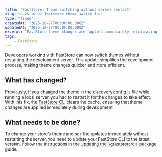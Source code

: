 ```yaml
---
title: "FastStore: Theme switching without server restart" 
slug: "2025-10-27-faststore-theme-switch-fix" 
type: "fixed"
createdAt: "2025-10-27T00:00:00.000Z"
updatedAt: "2025-10-27T00:00:00.000Z"
excerpt: "FastStore theme changes are applied immediately, eliminating the need to restart the development server after modifying the theme configuration."
tags:
    - FastStore
---
```


Developers working with FastStore can now switch [themes](https://developers.vtex.com/docs/guides/faststore/themes-overview) without restarting the development server. This update simplifies the development process, making theme changes quicker and more efficient.

## What has changed?

Previously, if you changed the theme in the [discovery.config.js](https://developers.vtex.com/docs/guides/faststore/developer-tools-config-options#theme) file while running a local server, you had to restart it for the changes to take effect. With this fix, the [FastStore CLI](https://developers.vtex.com/docs/guides/faststore/developer-tools-faststore-cli) clears the cache, ensuring that theme changes are applied immediately during development.

## What needs to be done?

To change your store's theme and see the updates immediately without restarting the server, you need to update your FastStore CLI to the latest version. Follow the instructions in the [Updating the '@faststore/cli' package](https://developers.vtex.com/docs/guides/faststore/developer-tools-updating-the-cli-package-version) guide.
